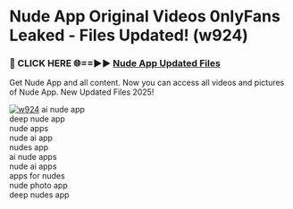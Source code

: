 # Nude App Original Videos 0nlyFans Leaked - Files Updated! (w924)

<h3>🔴 CLICK HERE 🌐==►► <a href="https://tinyurl.com/52m3yx9h" rel="nofollow">Nude App Updated Files</a></h3>

Get Nude App and all content. Now you can access all videos and pictures of Nude App. New Updated Files 2025!

[![w924](https://i.imgur.com/TnHtlc8.gif)](https://tinyurl.com/52m3yx9h)
ai nude app<br>
deep nude app<br>
nude apps<br>
nude ai app<br>
nudes app<br>
ai nude apps<br>
nude ai apps<br>
apps for nudes<br>
nude photo app<br>
deep nudes app